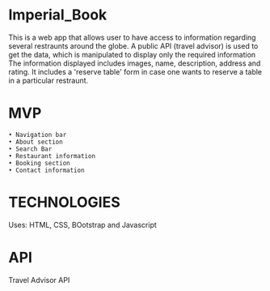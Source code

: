 # Imperial_Book
This is a web app that allows user to have access to information regarding several restraunts 
around the globe. A public API (travel advisor) is used to get the data, which is manipulated 
to display only the required information The information displayed includes images, name, 
description, address and rating.
It includes a 'reserve table' form in case one wants to reserve a table in a particular restraunt.
# MVP
    • Navigation bar
    • About section
    • Search Bar
    • Restaurant information
    • Booking section
    • Contact information
    
# TECHNOLOGIES
Uses: HTML, CSS, BOotstrap and Javascript
# API
Travel Advisor API

 
